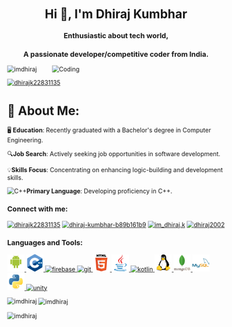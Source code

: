 <h1 align="center">Hi 👋, I'm Dhiraj Kumbhar</h1>
<h3 align="center">Enthusiastic about tech world,</h3>
<h3 align="center">A passionate developer/competitive coder from India.</h3>
<img align="right" alt="Coding" width="400" src="https://i.pinimg.com/originals/f6/e3/36/f6e3366642e97d292d8df693642693a3.gif">

<p align="left"> <img src="https://komarev.com/ghpvc/?username=imdhiraj&label=Profile%20views&color=0e75b6&style=flat" alt="imdhiraj" /> </p>

<p align="left"> <a href="https://twitter.com/dhirajk22831135" target="blank"><img src="https://img.shields.io/twitter/follow/dhirajk22831135?logo=twitter&style=for-the-badge" alt="dhirajk22831135" /></a> </p>

# 💫 About Me:
🖥 **Education**: Recently graduated with a Bachelor's degree in Computer Engineering.<br>

🔍**Job Search**: Actively seeking job opportunities in software development.<br>

💡**Skills Focus**: Concentrating on enhancing logic-building and development skills.<br>

![C++](https://img.shields.io/badge/-C%2B%2B-00599C?logo=c%2B%2B&logoColor=white&style=flat)**Primary Language**: Developing proficiency in C++. 




<h3 align="left">Connect with me:</h3>
<p align="left">
<a href="https://twitter.com/dhirajk22831135" target="blank"><img align="center" src="https://raw.githubusercontent.com/rahuldkjain/github-profile-readme-generator/master/src/images/icons/Social/twitter.svg" alt="dhirajk22831135" height="30" width="40" /></a>
<a href="https://linkedin.com/in/dhiraj-kumbhar-b89b161b9" target="blank"><img align="center" src="https://raw.githubusercontent.com/rahuldkjain/github-profile-readme-generator/master/src/images/icons/Social/linked-in-alt.svg" alt="dhiraj-kumbhar-b89b161b9" height="30" width="40" /></a>
<a href="https://instagram.com/im_dhiraj.k" target="blank"><img align="center" src="https://raw.githubusercontent.com/rahuldkjain/github-profile-readme-generator/master/src/images/icons/Social/instagram.svg" alt="im_dhiraj.k" height="30" width="40" /></a>
<a href="https://www.codechef.com/users/dhiraj2002" target="blank"><img align="center" src="https://cdn.jsdelivr.net/npm/simple-icons@3.1.0/icons/codechef.svg" alt="dhiraj2002" height="30" width="40" /></a>
</p>

<h3 align="left">Languages and Tools:</h3>
<p align="left"> <a href="https://developer.android.com" target="_blank" rel="noreferrer"> <img src="https://raw.githubusercontent.com/devicons/devicon/master/icons/android/android-original-wordmark.svg" alt="android" width="40" height="40"/> </a> <a href="https://www.w3schools.com/cpp/" target="_blank" rel="noreferrer"> <img src="https://raw.githubusercontent.com/devicons/devicon/master/icons/cplusplus/cplusplus-original.svg" alt="cplusplus" width="40" height="40"/> </a> <a href="https://firebase.google.com/" target="_blank" rel="noreferrer"> <img src="https://www.vectorlogo.zone/logos/firebase/firebase-icon.svg" alt="firebase" width="40" height="40"/> </a> <a href="https://git-scm.com/" target="_blank" rel="noreferrer"> <img src="https://www.vectorlogo.zone/logos/git-scm/git-scm-icon.svg" alt="git" width="40" height="40"/> </a> <a href="https://www.w3.org/html/" target="_blank" rel="noreferrer"> <img src="https://raw.githubusercontent.com/devicons/devicon/master/icons/html5/html5-original-wordmark.svg" alt="html5" width="40" height="40"/> </a> <a href="https://www.java.com" target="_blank" rel="noreferrer"> <img src="https://raw.githubusercontent.com/devicons/devicon/master/icons/java/java-original.svg" alt="java" width="40" height="40"/> </a> <a href="https://kotlinlang.org" target="_blank" rel="noreferrer"> <img src="https://www.vectorlogo.zone/logos/kotlinlang/kotlinlang-icon.svg" alt="kotlin" width="40" height="40"/> </a> <a href="https://www.linux.org/" target="_blank" rel="noreferrer"> <img src="https://raw.githubusercontent.com/devicons/devicon/master/icons/linux/linux-original.svg" alt="linux" width="40" height="40"/> </a> <a href="https://www.mongodb.com/" target="_blank" rel="noreferrer"> <img src="https://raw.githubusercontent.com/devicons/devicon/master/icons/mongodb/mongodb-original-wordmark.svg" alt="mongodb" width="40" height="40"/> </a> <a href="https://www.mysql.com/" target="_blank" rel="noreferrer"> <img src="https://raw.githubusercontent.com/devicons/devicon/master/icons/mysql/mysql-original-wordmark.svg" alt="mysql" width="40" height="40"/> </a> <a href="https://www.python.org" target="_blank" rel="noreferrer"> <img src="https://raw.githubusercontent.com/devicons/devicon/master/icons/python/python-original.svg" alt="python" width="40" height="40"/> </a> <a href="https://unity.com/" target="_blank" rel="noreferrer"> <img src="https://www.vectorlogo.zone/logos/unity3d/unity3d-icon.svg" alt="unity" width="40" height="40"/> </a> </p>

<p><img align="left" src="https://github-readme-stats.vercel.app/api/top-langs?username=imdhiraj&show_icons=true&locale=en&layout=compact" alt="imdhiraj" /></p>

<p>&nbsp;<img align="center" src="https://github-readme-stats.vercel.app/api?username=imdhiraj&show_icons=true&locale=en" alt="imdhiraj" /></p>

<p><img align="center" src="https://github-readme-streak-stats.herokuapp.com/?user=imdhiraj&" alt="imdhiraj" /></p>
